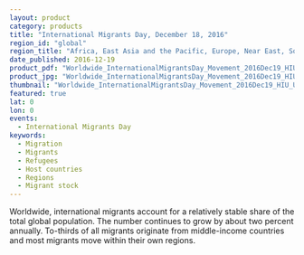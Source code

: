 ```yaml
---
layout: product
category: products
title: "International Migrants Day, December 18, 2016"
region_id: "global"
region_title: "Africa, East Asia and the Pacific, Europe, Near East, South and Central Asia, Western Hemisphere"
date_published: 2016-12-19
product_pdf: "Worldwide_InternationalMigrantsDay_Movement_2016Dec19_HIU_U1498.pdf"
product_jpg: "Worldwide_InternationalMigrantsDay_Movement_2016Dec19_HIU_U1498.jpg"
thumbnail: "Worldwide_InternationalMigrantsDay_Movement_2016Dec19_HIU_U1498_thumb.jpg"
featured: true
lat: 0 
lon: 0
events:
  - International Migrants Day
keywords:
  - Migration
  - Migrants
  - Refugees
  - Host countries
  - Regions
  - Migrant stock
---
```

Worldwide, international migrants account for a relatively stable share of the total global population. The number continues to grow by about two percent annually. To-thirds of all migrants originate from middle-income countries and most migrants move within their own regions.
